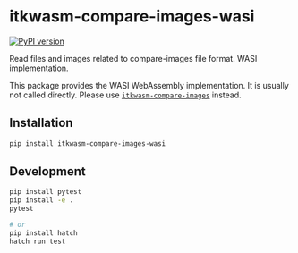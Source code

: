 # itkwasm-compare-images-wasi

[![PyPI version](https://badge.fury.io/py/itkwasm-compare-images-wasi.svg)](https://badge.fury.io/py/itkwasm-compare-images-wasi)

Read files and images related to compare-images file format. WASI implementation.

This package provides the WASI WebAssembly implementation. It is usually not called directly. Please use [`itkwasm-compare-images`](https://pypi.org/project/itkwasm-compare-images/) instead.


## Installation

```sh
pip install itkwasm-compare-images-wasi
```

## Development

```sh
pip install pytest
pip install -e .
pytest

# or
pip install hatch
hatch run test
```
